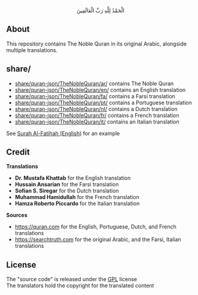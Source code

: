 <p align="center">
الْحَمْدُ لِلَّهِ رَبِّ الْعَالَمِينَ
</p>

## About

This repository contains The Noble Quran in its original Arabic, 
alongside multiple translations.

## share/

* [share/quran-json/TheNobleQuran/ar/](share/quran-json/TheNobleQuran/ar/) contains The Noble Quran
* [share/quran-json/TheNobleQuran/en/](share/quran-json/TheNobleQuran/en/) contains an English translation
* [share/quran-json/TheNobleQuran/fa/](share/quran-json/TheNobleQuran/fa/) contains a Farsi translation
* [share/quran-json/TheNobleQuran/pt/](share/quran-json/TheNobleQuran/pt/) contains a Portuguese translation
* [share/quran-json/TheNobleQuran/nl/](share/quran-json/TheNobleQuran/nl/) contains a Dutch translation
* [share/quran-json/TheNobleQuran/fr/](share/quran-json/TheNobleQuran/fr/) contains a French translation
* [share/quran-json/TheNobleQuran/it/](share/quran-json/TheNobleQuran/it/) contains an Italian translation

See [Surah Al-Fatihah (English)](share/quran-json/TheNobleQuran/en/1.json) for an example

## Credit

**Translations**

  * __Dr. Mustafa Khattab__ for the English translation
  * __Hussain Ansarian__ for the Farsi translation
  * __Sofian S. Siregar__ for the Dutch translation
  * __Muhammad Hamidullah__ for the French translation
  * __Hamza Roberto Piccardo__ for the Italian translation

**Sources**

  * https://quran.com for the English, Portuguese, Dutch, and French translations
  * https://searchtruth.com for the original Arabic, and the Farsi, Italian translations

## License

The "source code" is released under the [GPL](./LICENSE) license
<br>
The translators hold the copyright for the translated content
